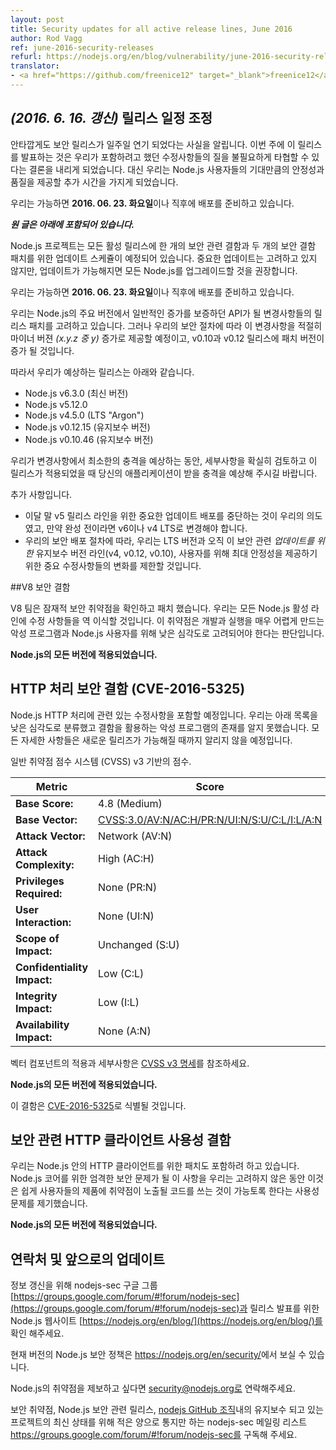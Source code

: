 ```yaml
---
layout: post
title: Security updates for all active release lines, June 2016
author: Rod Vagg
ref: june-2016-security-releases
refurl: https://nodejs.org/en/blog/vulnerability/june-2016-security-releases/
translator:
- <a href="https://github.com/freenice12" target="_blank">freenice12</a>
---
```


<!--

## _(Update 16-June-2016)_ Adjusted release schedule

Unfortunately we have to announce that we are delaying our security releases by a week. We have concluded that pushing forward with the releases this week would unnecessarily compromise the quality of the fixes we intended to include. Instead, we will be taking the extra time to be sure that we are delivering the stability and quality that Node.js users expect.

We now intend to make releases available on or soon after **Thursday, the 23rd of June, 2016, UTC**.

***Original post is included below***

The Node.js project has scheduled updates for all of its active release lines to patch two security flaws and one security-related usability flaw. We do not consider any of our updates to be critical, however, it is recommended that all production instances of Node.js be upgraded when the releases are made available.

We intend to make releases available on or soon after **Thursday, the 16th of June, 2016, UTC**.

-->

## _(2016. 6. 16. 갱신)_ 릴리스 일정 조정

안타깝게도 보안 릴리스가 일주일 연기 되었다는 사실을 알립니다. 이번 주에 이 릴리스를 발표하는 것은 우리가 포함하려고 했던 수정사항들의 질을 불필요하게 타협할 수 있다는 결론을 내리게 되었습니다. 대신 우리는 Node.js 사용자들의 기대만큼의 안정성과 품질을 제공할 추가 시간을 가지게 되었습니다.

우리는 가능하면 **2016. 06. 23. 화요일**이나 직후에 배포를 준비하고 있습니다. 

***원 글은 아래에 포함되어 있습니다.***

Node.js 프로젝트는 모든 활성 릴리스에 한 개의 보안 관련 결함과 두 개의 보안 결함 패치를 위한 업데이트 스케쥴이 예정되어 있습니다. 중요한 업데이트는 고려하고 있지 않지만, 업데이트가 가능해지면 모든 Node.js를 업그레이드할 것을 권장합니다.  

우리는 가능하면 **2016. 06. 23. 화요일**이나 직후에 배포를 준비하고 있습니다. 

<!--
We consider some of the patches in these releases to be API _breaking_ changes which would normally warrant an increase in the major-version number of Node.js. However, in accordance with our security procedures we will be delivering these changes in minor-version increases _(the y in x.y.z)_ where appropriate, and patch-version increases in v0.10 an v0.12 releases.

Therefore, we expect to be releasing:

* Node.js v6.3.0 (Current)
* Node.js v5.12.0
* Node.js v4.5.0 (LTS "Argon")
* Node.js v0.12.15 (Maintenance)
* Node.js v0.10.46 (Maintenance)
-->

우리는 Node.js의 주요 버전에서 일반적인 증가를 보증하던 API가 될 변경사항들의 릴리스 패치를 고려하고 있습니다. 그러나 우리의 보안 절차에 따라 이 변경사항을 적절히 마이너 버젼 _(x.y.z 중 y)_ 증가로 제공할 예정이고, v0.10과 v0.12 릴리스에 패치 버전이 증가 될 것입니다.

따라서 우리가 예상하는 릴리스는 아래와 같습니다.
 
* Node.js v6.3.0 (최신 버전)
* Node.js v5.12.0
* Node.js v4.5.0 (LTS "Argon")
* Node.js v0.12.15 (유지보수 버전)
* Node.js v0.10.46 (유지보수 버전)

<!--
While we anticipate minimal impact from the breaking changes, please be sure to review the details once they are released and make an assessment regarding the impact on your applications.

Additional notes:
* It is our intention to stop releasing critical updates for the v5 release line at the end of this month, you should migrate to to v6 or v4 LTS if you have not already done so.
* In accordance with our security release procedures, we will be limiting changes included in the LTS and Maintenance lines (v4, v0.12 and v0.10) _for these updates_ to only security-related and critical fixes to provide maximum stability for users.
-->

우리가 변경사항에서 최소한의 충격을 예상하는 동안, 세부사항을 확실히 검토하고 이 릴리스가 적용되었을 때 당신의 애플리케이션이 받을 충격을 예상해 주시길 바랍니다.

추가 사항입니다.
* 이달 말 v5 릴리스 라인을 위한 중요한 업데이트 배포를 중단하는 것이 우리의 의도였고, 만약 완성 전이라면 v6이나 v4 LTS로 변경해야 합니다.
* 우리의 보안 배포 절차에 따라, 우리는 LTS 버전과 오직 이 보안 관련 _업데이트를 위한_ 유지보수 버전 라인(v4, v0.12, v0.10), 사용자를 위해 최대 안정성을 제공하기 위한 중요 수정사항들의 변화를 제한할 것입니다.

<!--

## V8 security defect

-->

##V8 보안 결함

<!--

The V8 team has identified and patched a potential security vulnerability. We will be backporting the fix to all active release lines of Node.js. Our current assessment is that this vulnerability should be considered low-severity for Node.js users with an exploit being very difficult to develop and execute.

**All versions of Node.js are affected.**

-->

V8 팀은 잠재적 보안 취약점을 확인하고 패치 했습니다. 우리는 모든 Node.js 활성 라인에 수정 사항들을 역 이식할 것입니다. 이 취약점은 개발과 실행을 매우 어렵게 만드는 악성 프로그램과 Node.js 사용자를 위해 낮은 심각도로 고려되어야 한다는 판단입니다.

**Node.js의 모든 버전에 적용되었습니다.**

<!--

## HTTP processing security defect (CVE-2016-5325)

-->

## HTTP 처리 보안 결함 (CVE-2016-5325)

<!--

We will be including fixes relating to Node.js HTTP processing. We categorise these as low-severity and are not aware of any existing exploits leveraging the defects. Full details are embargoed until new releases are available.

Common Vulnerability Scoring System (CVSS) v3 Base Score:

| Metric                      | Score                      |
|-----------------------------|----------------------------|
| **Base Score:**             | 4.8 (Medium)               |
| **Base Vector:**            | [CVSS:3.0/AV:N/AC:H/PR:N/UI:N/S:U/C:L/I:L/A:N](https://www.first.org/cvss/calculator/3.0#CVSS:3.0/AV:N/AC:H/PR:N/UI:N/S:U/C:L/I:L/A:N)
| **Attack Vector:**          | Network (AV:N)             |
| **Attack Complexity:**      | High (AC:H)                |
| **Privileges Required:**    | None (PR:N)                |
| **User Interaction:**       | None (UI:N)                |
| **Scope of Impact:**        | Unchanged (S:U)            |
| **Confidentiality Impact:** | Low (C:L)                  |
| **Integrity Impact:**       | Low (I:L)                  |
| **Availability Impact:**    | None (A:N)                 |

Refer to the [CVSS v3 Specification](https://www.first.org/cvss/specification-document) for details on the meanings and application of the vector components.

**All versions of Node.js are affected.**

This defect will identified as [CVE-2016-5325](https://cve.mitre.org/cgi-bin/cvename.cgi?name=CVE-2016-5325)
-->

Node.js HTTP 처리에 관련 있는 수정사항을 포함할 예정입니다. 우리는 아래 목록을 낮은 심각도로 분류했고 결함을 활용하는 악성 프로그램의 존재를 알지 못했습니다. 모든 자세한 사항들은 새로운 릴리즈가 가능해질 때까지 알리지 않을 예정입니다.

일반 취약점 점수 시스템 (CVSS) v3 기반의 점수.

| Metric                      | Score                      |
|-----------------------------|----------------------------|
| **Base Score:**             | 4.8 (Medium)               |
| **Base Vector:**            | [CVSS:3.0/AV:N/AC:H/PR:N/UI:N/S:U/C:L/I:L/A:N](https://www.first.org/cvss/calculator/3.0#CVSS:3.0/AV:N/AC:H/PR:N/UI:N/S:U/C:L/I:L/A:N)
| **Attack Vector:**          | Network (AV:N)             |
| **Attack Complexity:**      | High (AC:H)                |
| **Privileges Required:**    | None (PR:N)                |
| **User Interaction:**       | None (UI:N)                |
| **Scope of Impact:**        | Unchanged (S:U)            |
| **Confidentiality Impact:** | Low (C:L)                  |
| **Integrity Impact:**       | Low (I:L)                  |
| **Availability Impact:**    | None (A:N)                 |

벡터 컴포넌트의 적용과 세부사항은 [CVSS v3 명세](https://www.first.org/cvss/specification-document)를 참조하세요.

**Node.js의 모든 버전에 적용되었습니다.**

이 결함은 [CVE-2016-5325](https://cve.mitre.org/cgi-bin/cvename.cgi?name=CVE-2016-5325)로 식별될 것입니다.

<!--

## Security-related HTTP client usability flaw

We intend to also include a patch for HTTP client in Node.js. While we do not consider this to be strictly a security concern for Node.js core, it poses a usability concern that may easily enable users to write code that exposes vulnerabilities in their applications.

**All versions of Node.js are affected.**

-->

## 보안 관련 HTTP 클라이언트 사용성 결함

우리는 Node.js 안의 HTTP 클라이언트를 위한 패치도 포함하려 하고 있습니다. Node.js 코어를 위한 엄격한 보안 문제가 될 이 사항을 우리는 고려하지 않은 동안 이것은 쉽게 사용자들의 제품에 취약점이 노출될 코드를 쓰는 것이 가능토록 한다는 사용성 문제를 제기했습니다. 

**Node.js의 모든 버전에 적용되었습니다.**

<!--

## Contact and future updates

Please monitor the nodejs-sec Google Group for updates: https://groups.google.com/forum/#!forum/nodejs-sec or the Node.js website for release announcements: https://nodejs.org/en/blog/

The current Node.js security policy can be found at <https://nodejs.org/en/security/>.

Please contact security@nodejs.org if you wish to report a vulnerability in Node.js.

Subscribe to the low-volume announcement-only nodejs-sec mailing list at https://groups.google.com/forum/#!forum/nodejs-sec to stay up to date on security vulnerabilities and security-related releases of Node.js and the projects maintained in the [nodejs GitHub organisation](http://github.com/nodejs/).

-->

## 연락처 및 앞으로의 업데이트

정보 갱신을 위해 nodejs-sec 구글 그룹[https://groups.google.com/forum/#!forum/nodejs-sec](https://groups.google.com/forum/#!forum/nodejs-sec)과 릴리스 발표를 위한 Node.js 웹사이트 [https://nodejs.org/en/blog/](https://nodejs.org/en/blog/)를 확인 해주세요.

현재 버전의 Node.js 보안 정책은 <https://nodejs.org/en/security/>에서 보실 수 있습니다.

Node.js의 취약점을 제보하고 싶다면 security@nodejs.org로 연락해주세요.

보안 취약점, Node.js 보안 관련 릴리스, [nodejs GitHub 조직](http://github.com/nodejs/)내의 유지보수 되고 있는 프로젝트의 최신 상태를 위해 적은 양으로 통지만 하는 nodejs-sec 메일링 리스트 https://groups.google.com/forum/#!forum/nodejs-sec를 구독해 주세요.